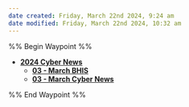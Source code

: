 ```yaml
---
date created: Friday, March 22nd 2024, 9:24 am
date modified: Friday, March 22nd 2024, 10:32 am
---
```


%% Begin Waypoint %%
- **[2024 Cyber News](./2024%20Cyber%20News/2024%20Cyber%20News.md)**
	- **[03 - March BHIS](./2024%20Cyber%20News/03%20-%20March%20BHIS/03%20-%20March%20BHIS.md)**
	- **[03 - March Cyber News](./2024%20Cyber%20News/03%20-%20March%20Cyber%20News/03%20-%20March%20Cyber%20News.md)**

%% End Waypoint %%